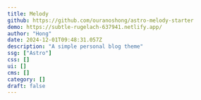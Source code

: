 ```yaml
---
title: Melody
github: https://github.com/ouranoshong/astro-melody-starter
demo: https://subtle-rugelach-637941.netlify.app/
author: "Hong"
date: 2024-12-01T09:48:31.057Z
description: "A simple personal blog theme"
ssg: ["Astro"]
css: []
ui: []
cms: []
category: []
draft: false
---
```


